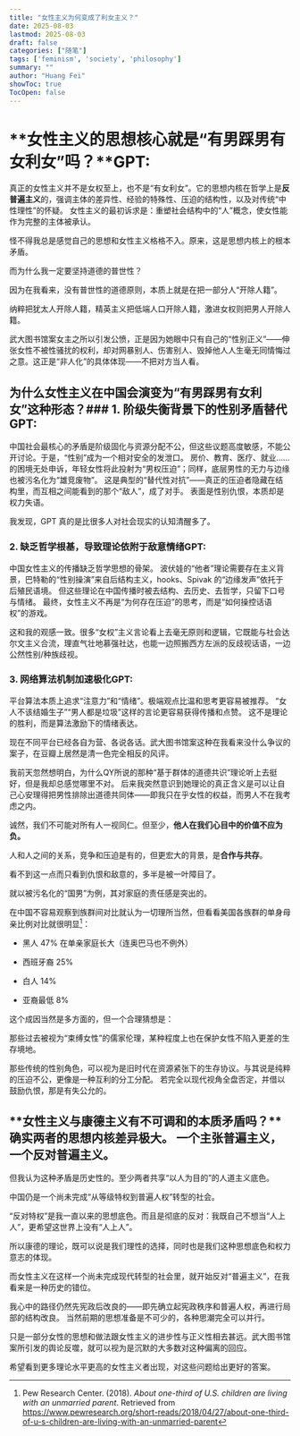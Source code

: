 ```yaml
---
title: "女性主义为何变成了利女主义？"
date: 2025-08-03
lastmod: 2025-08-03
draft: false
categories: ["随笔"]
tags: ['feminism', 'society', 'philosophy']
summary: ""
author: "Huang Fei"
showToc: true
TocOpen: false
---
```


# **女性主义的思想核心就是“有男踩男有女利女”吗？**GPT:
真正的女性主义并不是女权至上，也不是“有女利女”。它的思想内核在哲学上是**反普遍主义**的，强调主体的差异性、经验的特殊性、压迫的结构性，以及对传统“中性理性”的怀疑。
女性主义的最初诉求是：重塑社会结构中的“人”概念，使女性能作为完整的主体被承认。

怪不得我总是感觉自己的思想和女性主义格格不入。原来，这是思想内核上的根本矛盾。

而为什么我一定要坚持道德的普世性？

因为在我看来，没有普世性的道德原则，本质上就是在把一部分人“开除人籍”。

纳粹把犹太人开除人籍，精英主义把低端人口开除人籍，激进女权则把男人开除人籍。

武大图书馆案女主之所以引发公愤，正是因为她眼中只有自己的“性别正义”——伸张女性不被性骚扰的权利，却对网暴别人、伤害别人、毁掉他人人生毫无同情悔过之意。这正是“非人化”的具体体现——不把对方当人看。

## **为什么女性主义在中国会演变为“有男踩男有女利女”这种形态？**### **1. 阶级失衡背景下的性别矛盾替代**GPT:
中国社会最核心的矛盾是阶级固化与资源分配不公，但这些议题高度敏感，不能公开讨论。于是，“性别”成为一个相对安全的发泄口。
房价、教育、医疗、就业……的困境无处申诉，年轻女性将此投射为“男权压迫”；同样，底层男性的无力与边缘也被污名化为“雄竞废物”。
这是典型的“替代性对抗”——真正的压迫者隐藏在结构里，而互相之间能看到的那个“敌人”，成了对手。
表面是性别仇恨，本质却是权力失语。

我发现，GPT 真的是比很多人对社会现实的认知清醒多了。

### **2. 缺乏哲学根基，导致理论依附于敌意情绪**GPT:
中国女性主义的传播缺乏哲学思想的骨架。
波伏娃的“他者”理论需要存在主义背景，巴特勒的“性别操演”来自后结构主义，hooks、Spivak 的“边缘发声”依托于后殖民语境。
但这些理论在中国传播时被去结构、去历史、去哲学，只留下口号与情绪。
最终，女性主义不再是“为何存在压迫”的思考，而是“如何操控话语权”的游戏。

这和我的观感一致。很多“女权”主义言论看上去毫无原则和逻辑，它既能与社会达尔文主义合流，理直气壮地慕强社达，也能一边照搬西方左派的反歧视话语，一边公然性别/种族歧视。

### **3. 网络算法机制加速极化**GPT:
平台算法本质上追求“注意力”和“情绪”。极端观点比温和思考更容易被推荐。
“女人不该结婚生子”“男人都是垃圾”这样的言论更容易获得传播和点赞。
这不是理论的胜利，而是算法激励下的情绪表达。

现在不同平台已经各自为营、各说各话。武大图书馆案这种在我看来没什么争议的案子，在豆瓣上居然是清一色完全相反的风评。

我前天忽然想明白，为什么QY所说的那种“基于群体的道德共识”理论听上去挺好，但是我却总感觉哪里不对。 后来我突然意识到她理论的真正含义是可以让自己心安理得把男性排除出道德共同体——即我只在乎女性的权益，而男人不在我考虑之内。

诚然，我们不可能对所有人一视同仁。但至少，**他人在我们心目中的价值不应为负。**

人和人之间的关系，竞争和压迫是有的，但更宏大的背景，是**合作与共存**。

看不到这一点而只看到仇恨和敌意的，多半是被一叶障目了。

就以被污名化的“国男”为例，其对家庭的责任感是突出的。

在中国不容易观察到族群间对比就认为一切理所当然，但看看美国各族群的单身母亲比例对比就很明显[^1]：

- 黑人 47% 在单亲家庭长大（连奥巴马也不例外）

- 西班牙裔 25%

- 白人 14%

- 亚裔最低 8%

这个成因当然是多方面的，但一个合理猜想是：

那些过去被视为“束缚女性”的儒家伦理，某种程度上也在保护女性不陷入更差的生存境地。

那些传统的性别角色，可以视为是旧时代在资源紧张下的生存协议。与其说是纯粹的压迫不公，更像是一种互利的分工分配。 若完全以现代视角全盘否定，并借以鼓励仇恨，那是有失公允的。

## **女性主义与康德主义有不可调和的本质矛盾吗？**确实两者的思想内核差异极大。 一个主张普遍主义，一个反对普遍主义。
但我认为这种矛盾是历史性的。至少两者共享“以人为目的”的人道主义底色。

中国仍是一个尚未完成“从等级特权到普遍人权”转型的社会。

“反对特权”是我一直以来的思想底色。而且是彻底的反对：我既自己不想当“人上人”，更希望这世界上没有“人上人”。

所以康德的理论，既可以说是我们理性的选择，同时也是我们这种思想底色和权力意志的体现。

而女性主义在这样一个尚未完成现代转型的社会里，就开始反对“普遍主义”，在我看来是一种历史的错位。

我心中的路径仍然先宪政后改良的——即先确立起宪政秩序和普遍人权，再进行局部的结构改良。 当然前期的思想准备是不可少的，各种思潮完全可以并行。

只是一部分女性的思想和做法跟女性主义的进步性与正义性相去甚远。武大图书馆案所引发的舆论反噬，就可以视为是沉默的大多数对这种偏离的回应。

希望看到更多理论水平更高的女性主义者出现，对这些问题给出更好的答案。

[^1]: Pew Research Center. (2018). *About one-third of U.S. children are living with an unmarried parent*. Retrieved from https://www.pewresearch.org/short-reads/2018/04/27/about-one-third-of-u-s-children-are-living-with-an-unmarried-parent